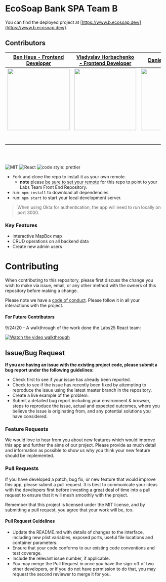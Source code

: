 <!-- # Basic SPA

For steps on how to work with this repository [please see here](https://docs.labs.lambdaschool.com/labs-spa-starter/)

🚫 Note: All lines that start with 🚫 are instructions and should be deleted before this is posted to your first Pull-Request is merged. This is intended to be a guideline. Feel free to add your own flare to it. -->

# EcoSoap Bank SPA Team B

You can find the deployed project at [https://www.b.ecosoap.dev/](https://www.b.ecosoap.dev/).

## Contributors

|                                                   [Ben Haus - Frontend Developer](https://github.com/phillybenh)                                                    |                                             [Vladyslav Horbachenko - Frontend Developer](https://github.com/VladyslavHorbachenko)                                             |                                                        [Daniel O'Neill - TPL](https://github.com/danpatrickoneill)                                                         |
| :-----------------------------------------------------------------------------------------------------------------------------------------------------------------: | :---------------------------------------------------------------------------------------------------------------------------------------------------------------------------: | :-----------------------------------------------------------------------------------------------------------------------------------------------------------------------: |
| [<img src="https://avatars3.githubusercontent.com/u/29528517?s=460&u=158c0263a19c839d466cfa3a238044041ebd02b9&v=4" width = "200" />](https://github.com/phillybenh) | [<img src="https://avatars2.githubusercontent.com/u/45478676?s=460&u=9f0bfe31d8430f4fd54a4865aa28d8cf7358fef1&v=4" width = "200" />](https://github.com/VladyslavHorbachenko) | [<img src="https://avatars3.githubusercontent.com/u/25749528?s=460&u=a6ae2e84dead7f528f43924864647ca31139b3e0&v=4" width = "200" />](https://github.com/danpatrickoneill) |
|                                       [<img src="https://github.com/favicon.ico" width="15"> ](https://github.com/phillybenh)                                       |                                       [<img src="https://github.com/favicon.ico" width="15"> ](https://github.com/VladyslavHorbachenko)                                       |                                       [<img src="https://github.com/favicon.ico" width="15"> ](https://github.com/danpatrickoneill)                                       |
|                            [ <img src="https://static.licdn.com/sc/h/al2o9zrvru7aqj8e1x2rzsrca" width="15"> ](https://www.linkedin.com/in/benjamin-haus/)                            |                                 [ <img src="https://static.licdn.com/sc/h/al2o9zrvru7aqj8e1x2rzsrca" width="15"> ](https://www.linkedin.com/in/vladyslav-horbachenko/)                                 |                               [ <img src="https://static.licdn.com/sc/h/al2o9zrvru7aqj8e1x2rzsrca" width="15"> ](https://www.linkedin.com/in/dan-oneill/)                               |

<br>
<br>


![MIT](https://img.shields.io/packagist/l/doctrine/orm.svg)
![React](https://img.shields.io/badge/react-v16.13.1-blue.svg)
![code style: prettier](https://img.shields.io/badge/code_style-prettier-ff69b4.svg?style=flat-square)


- Fork and clone the repo to install it as your own remote.
  - **note** please [be sure to set your remote](https://help.github.jp/enterprise/2.11/user/articles/changing-a-remote-s-url/) for this repo to point to your Labs Team Front End Repository.
- run: `npm install` to download all dependencies.
- run: `npm start` to start your local development server.

> When using Okta for authentication, the app will need to run locally on port 3000.

### Key Features

- Interactive MapBox map
- CRUD operations  on all backend data
- Create new admin users

# Contributing

When contributing to this repository, please first discuss the change you wish to make via issue, email, or any other method with the owners of this repository before making a change.

Please note we have a [code of conduct](./CODE_OF_CONDUCT.md). Please follow it in all your interactions with the project.

#### For Future Contributors

9/24/20 - A walkthrough of the work done the Labs25 React team:

[![Watch the video walkthrough](https://img.youtube.com/vi/lIpYpAr8ZK8/hqdefault.jpg)](https://youtu.be/lIpYpAr8ZK8)

## Issue/Bug Request

**If you are having an issue with the existing project code, please submit a bug report under the following guidelines:**

- Check first to see if your issue has already been reported.
- Check to see if the issue has recently been fixed by attempting to reproduce the issue using the latest master branch in the repository.
- Create a live example of the problem.
- Submit a detailed bug report including your environment & browser, steps to reproduce the issue, actual and expected outcomes, where you believe the issue is originating from, and any potential solutions you have considered.

### Feature Requests

We would love to hear from you about new features which would improve this app and further the aims of our project. Please provide as much detail and information as possible to show us why you think your new feature should be implemented.

### Pull Requests

If you have developed a patch, bug fix, or new feature that would improve this app, please submit a pull request. It is best to communicate your ideas with the developers first before investing a great deal of time into a pull request to ensure that it will mesh smoothly with the project.

Remember that this project is licensed under the MIT license, and by submitting a pull request, you agree that your work will be, too.

#### Pull Request Guidelines

- Update the README.md with details of changes to the interface, including new plist variables, exposed ports, useful file locations and container parameters.
- Ensure that your code conforms to our existing code conventions and test coverage.
- Include the relevant issue number, if applicable.
- You may merge the Pull Request in once you have the sign-off of two other developers, or if you do not have permission to do that, you may request the second reviewer to merge it for you.

